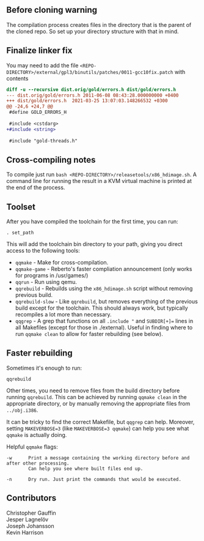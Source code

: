 ## Before cloning warning
The compilation process creates files in the directory that is the parent of the cloned repo. So set up your directory structure with that in mind.

## Finalize linker fix
You may need to add the file `<REPO-DIRECTORY>/external/gpl3/binutils/patches/0011-gcc10fix.patch` with contents
```diff
diff -u --recursive dist.orig/gold/errors.h dist/gold/errors.h
--- dist.orig/gold/errors.h	2011-06-08 08:43:28.000000000 +0400
+++ dist/gold/errors.h	2021-03-25 13:07:03.148266532 +0300
@@ -24,6 +24,7 @@
 #define GOLD_ERRORS_H
 
 #include <cstdarg>
+#include <string>
 
 #include "gold-threads.h"

```

## Cross-compiling notes
To compile just run `bash <REPO-DIRECTORY>/releasetools/x86_hdimage.sh`. A command line for running the result in a KVM virtual machine is printed at the end of the process.

## Toolset
After you have compiled the toolchain for the first time, you can run:

    . set_path

This will add the toolchain bin directory to your path, giving you direct access to the following tools:

- `qqmake` - Make for cross-compilation.
- `qqmake-game` - Reberto's faster compliation announcement (only works for programs in /usr/games/)
- `qqrun` - Run using qemu.
- `qqrebuild` - Rebuilds using the `x86_hdimage.sh` script without removing previous build.
- `qqrebuild-slow` - Like `qqrebuild`, but removes everything of the previous build except for the toolchain. This should always work, but typically recompiles a lot more than necessary.
- `qqgrep` - A grep that functions on all `.include "` and `SUBDIR[+]=` lines in all Makefiles (except for those in ./external). Useful in finding where to run `qqmake clean` to allow for faster rebuilding (see below).


## Faster rebuilding
Sometimes it's enough to run:

    qqrebuild

Other times, you need to remove files from the build directory before running `qqrebuild`. This can be achieved by running `qqmake clean` in the appropriate directory, or by manually removing the appropriate files from `../obj.i386`.

It can be tricky to find the correct Makefile, but `qqgrep` can help. Moreover, setting `MAKEVERBOSE=3` (like `MAKEVERBOSE=3 qqmake`) can help you see what `qqmake` is actually doing.

Helpful `qqmake` flags:

    -w      Print a message containing the working directory before and after other processing.
            Can help you see where built files end up.

    -n      Dry run. Just print the commands that would be executed.

## Contributors

Christopher Gauffin\
Jesper Lagnelöv\
Joseph Johansson\
Kevin Harrison
